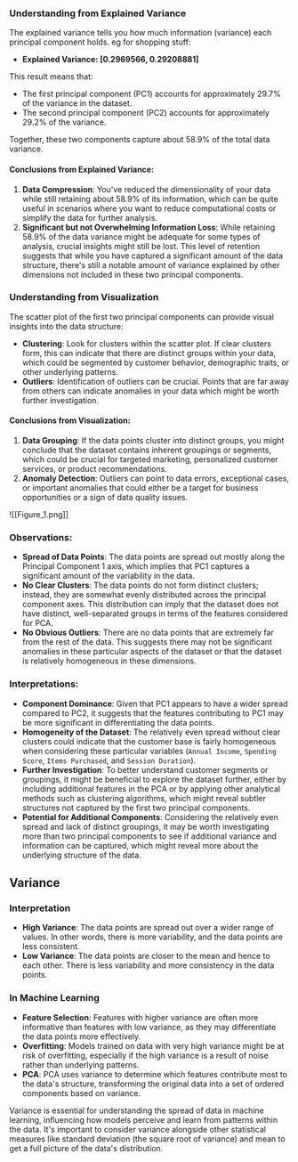 ### Understanding from Explained Variance

The explained variance tells you how much information (variance) each principal component holds. eg for shopping stuff:

- **Explained Variance: [0.2969566, 0.29208881]**

This result means that:

- The first principal component (PC1) accounts for approximately 29.7% of the variance in the dataset.
- The second principal component (PC2) accounts for approximately 29.2% of the variance.

Together, these two components capture about 58.9% of the total data variance.

#### Conclusions from Explained Variance:

1. **Data Compression**: You've reduced the dimensionality of your data while still retaining about 58.9% of its information, which can be quite useful in scenarios where you want to reduce computational costs or simplify the data for further analysis.
2. **Significant but not Overwhelming Information Loss**: While retaining 58.9% of the data variance might be adequate for some types of analysis, crucial insights might still be lost. This level of retention suggests that while you have captured a significant amount of the data structure, there's still a notable amount of variance explained by other dimensions not included in these two principal components.

### Understanding from Visualization

The scatter plot of the first two principal components can provide visual insights into the data structure:

- **Clustering**: Look for clusters within the scatter plot. If clear clusters form, this can indicate that there are distinct groups within your data, which could be segmented by customer behavior, demographic traits, or other underlying patterns.
- **Outliers**: Identification of outliers can be crucial. Points that are far away from others can indicate anomalies in your data which might be worth further investigation.

#### Conclusions from Visualization:

1. **Data Grouping**: If the data points cluster into distinct groups, you might conclude that the dataset contains inherent groupings or segments, which could be crucial for targeted marketing, personalized customer services, or product recommendations.
2. **Anomaly Detection**: Outliers can point to data errors, exceptional cases, or important anomalies that could either be a target for business opportunities or a sign of data quality issues.

![[Figure_1.png]]

### Observations:

- **Spread of Data Points**: The data points are spread out mostly along the Principal Component 1 axis, which implies that PC1 captures a significant amount of the variability in the data.
- **No Clear Clusters**: The data points do not form distinct clusters; instead, they are somewhat evenly distributed across the principal component axes. This distribution can imply that the dataset does not have distinct, well-separated groups in terms of the features considered for PCA.
- **No Obvious Outliers**: There are no data points that are extremely far from the rest of the data. This suggests there may not be significant anomalies in these particular aspects of the dataset or that the dataset is relatively homogeneous in these dimensions.

### Interpretations:

- **Component Dominance**: Given that PC1 appears to have a wider spread compared to PC2, it suggests that the features contributing to PC1 may be more significant in differentiating the data points.
- **Homogeneity of the Dataset**: The relatively even spread without clear clusters could indicate that the customer base is fairly homogeneous when considering these particular variables (`Annual Income`, `Spending Score`, `Items Purchased`, and `Session Duration`).
- **Further Investigation**: To better understand customer segments or groupings, it might be beneficial to explore the dataset further, either by including additional features in the PCA or by applying other analytical methods such as clustering algorithms, which might reveal subtler structures not captured by the first two principal components.
- **Potential for Additional Components**: Considering the relatively even spread and lack of distinct groupings, it may be worth investigating more than two principal components to see if additional variance and information can be captured, which might reveal more about the underlying structure of the data.

## Variance

### Interpretation

- **High Variance**: The data points are spread out over a wider range of values. In other words, there is more variability, and the data points are less consistent.
- **Low Variance**: The data points are closer to the mean and hence to each other. There is less variability and more consistency in the data points.

### In Machine Learning

- **Feature Selection**: Features with higher variance are often more informative than features with low variance, as they may differentiate the data points more effectively.
- **Overfitting**: Models trained on data with very high variance might be at risk of overfitting, especially if the high variance is a result of noise rather than underlying patterns.
- **PCA**: PCA uses variance to determine which features contribute most to the data's structure, transforming the original data into a set of ordered components based on variance.

Variance is essential for understanding the spread of data in machine learning, influencing how models perceive and learn from patterns within the data. It's important to consider variance alongside other statistical measures like standard deviation (the square root of variance) and mean to get a full picture of the data's distribution.